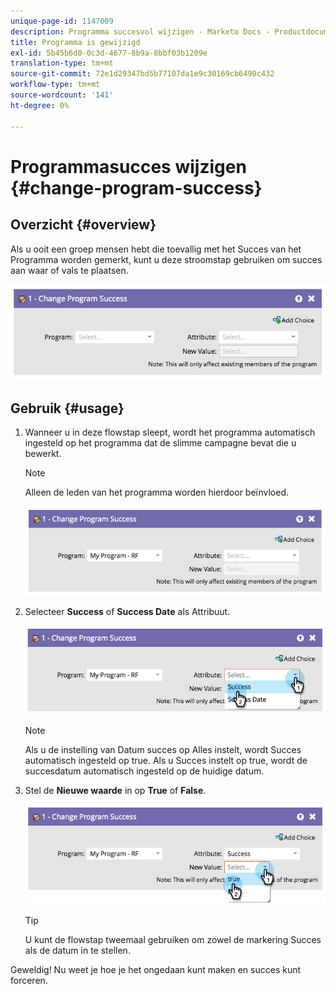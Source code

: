 ```yaml
---
unique-page-id: 1147009
description: Programma succesvol wijzigen - Marketo Docs - Productdocumentatie
title: Programma is gewijzigd
exl-id: 5b45b6d0-0c3d-4677-8b9a-8bbf03b1209e
translation-type: tm+mt
source-git-commit: 72e1d29347bd5b77107da1e9c30169cb6490c432
workflow-type: tm+mt
source-wordcount: '141'
ht-degree: 0%

---
```


# Programmasucces wijzigen {#change-program-success}

## Overzicht {#overview}

Als u ooit een groep mensen hebt die toevallig met het Succes van het Programma worden gemerkt, kunt u deze stroomstap gebruiken om succes aan waar of vals te plaatsen.

![](assets/image2014-9-22-14-3a45-3a8.png)

## Gebruik {#usage}

1. Wanneer u in deze flowstap sleept, wordt het programma automatisch ingesteld op het programma dat de slimme campagne bevat die u bewerkt.

   >[!NOTE]
   >
   >Alleen de leden van het programma worden hierdoor beïnvloed.

   ![](assets/image2014-9-22-14-3a45-3a35.png)

1. Selecteer **Success** of **Success Date** als Attribuut.

   ![](assets/image2014-9-22-14-3a45-3a39.png)

   >[!NOTE]
   >
   >Als u de instelling van Datum succes op Alles instelt, wordt Succes automatisch ingesteld op true. Als u Succes instelt op true, wordt de succesdatum automatisch ingesteld op de huidige datum.

1. Stel de **Nieuwe waarde** in op **True** of **False**.

   ![](assets/image2014-9-22-14-3a45-3a55.png)

   >[!TIP]
   >
   >U kunt de flowstap tweemaal gebruiken om zowel de markering Succes als de datum in te stellen.

Geweldig! Nu weet je hoe je het ongedaan kunt maken en succes kunt forceren.
